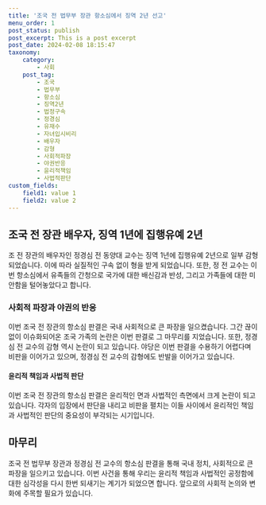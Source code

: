 ```yaml
---
title: '조국 전 법무부 장관 항소심에서 징역 2년 선고'
menu_order: 1
post_status: publish
post_excerpt: This is a post excerpt
post_date: 2024-02-08 18:15:47
taxonomy:
    category:
        - 사회
    post_tag:
        - 조국
        - 법무부
        - 항소심
        - 징역2년
        - 법정구속
        - 정경심
        - 유재수
        - 자녀입시비리
        - 배우자
        - 감형
        - 사회적파장
        - 야권반응
        - 윤리적책임
        - 사법적판단
custom_fields:
    field1: value 1
    field2: value 2
---
```


## 조국 전 장관 배우자, 징역 1년에 집행유예 2년
조 전 장관의 배우자인 정경심 전 동양대 교수는 징역 1년에 집행유예 2년으로 일부 감형되었습니다. 이에 따라 실질적인 구속 없이 형을 받게 되었습니다. 또한, 정 전 교수는 이번 항소심에서 유족들의 간청으로 국가에 대한 배신감과 반성, 그리고 가족들에 대한 미안함을 털어놓았다고 합니다.
### 사회적 파장과 야권의 반응
이번 조국 전 장관의 항소심 판결은 국내 사회적으로 큰 파장을 일으켰습니다. 그간 끊이 없이 이슈화되어온 조국 가족의 논란은 이번 판결로 그 마무리를 지었습니다. 또한, 정경심 전 교수의 감형 역시 논란이 되고 있습니다. 야당은 이번 판결을 수용하기 어렵다며 비판을 이어가고 있으며, 정경심 전 교수의 감형에도 반발을 이어가고 있습니다.
#### 윤리적 책임과 사법적 판단
이번 조국 전 장관의 항소심 판결은 윤리적인 면과 사법적인 측면에서 크게 논란이 되고 있습니다. 각자의 입장에서 판단을 내리고 비판을 펼치는 이들 사이에서 윤리적인 책임과 사법적인 판단의 중요성이 부각되는 시기입니다.
## 마무리
조국 전 법무부 장관과 정경심 전 교수의 항소심 판결을 통해 국내 정치, 사회적으로 큰 파장을 일으키고 있습니다. 이번 사건을 통해 우리는 윤리적 책임과 사법적인 공정함에 대한 심각성을 다시 한번 되새기는 계기가 되었으면 합니다. 앞으로의 사회적 논의와 변화에 주목할 필요가 있습니다.


